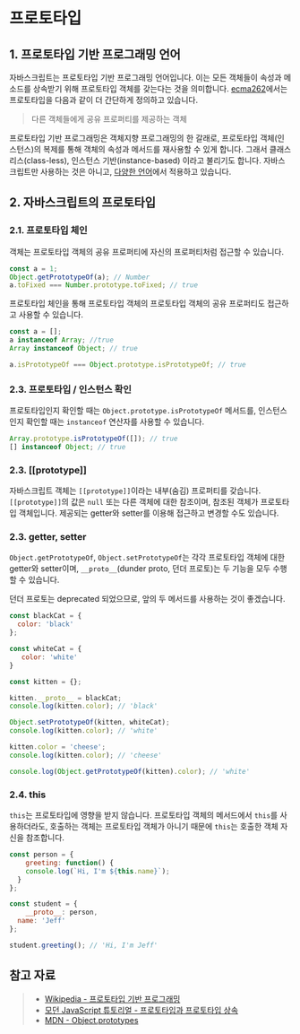 # 프로토타입

## 1. 프로토타입 기반 프로그래밍 언어

자바스크립트는 프로토타입 기반 프로그래밍 언어입니다. 이는 모든 객체들이 속성과 메소드를 상속받기 위해 프로토타입 객체를 갖는다는 것을 의미합니다. [ecma262](https://tc39.es/ecma262/#sec-terms-and-definitions-prototype)에서는 프로토타입을 다음과 같이 더 간단하게 정의하고 있습니다.

> 다른 객체들에게 공유 프로퍼티를 제공하는 객체

프로토타입 기반 프로그래밍은 객체지향 프로그래밍의 한 갈래로, 프로토타입 객체(인스턴스)의 복제를 통해 객체의 속성과 메서드를 재사용할 수 있게 합니다. 그래서 클래스리스(class-less), 인스턴스 기반(instance-based) 이라고 불리기도 합니다. 자바스크립트만 사용하는 것은 아니고, [다양한 언어](https://ko.wikipedia.org/wiki/%ED%94%84%EB%A1%9C%ED%86%A0%ED%83%80%EC%9E%85_%EA%B8%B0%EB%B0%98_%ED%94%84%EB%A1%9C%EA%B7%B8%EB%9E%98%EB%B0%8D#%ED%94%84%EB%A1%9C%ED%86%A0%ED%83%80%EC%9E%85_%EA%B8%B0%EB%B0%98_%EC%96%B8%EC%96%B4_%EB%AA%A9%EB%A1%9D)에서 적용하고 있습니다.



## 2. 자바스크립트의 프로토타입

### 2.1. 프로토타입 체인

객체는 프로토타입 객체의 공유 프로퍼티에 자신의 프로퍼티처럼 접근할 수 있습니다. 

``` js
const a = 1;
Object.getPrototypeOf(a); // Number
a.toFixed === Number.prototype.toFixed; // true
```

프로토타입 체인을 통해 프로토타입 객체의 프로토타입 객체의 공유 프로퍼티도 접근하고 사용할 수 있습니다. 

``` js
const a = [];
a instanceof Array; //true
Array instanceof Object; // true

a.isPrototypeOf === Object.prototype.isPrototypeOf; // true
```



### 2.3. 프로토타입 / 인스턴스 확인

프로토타입인지 확인할 때는 `Object.prototype.isPrototypeOf` 메서드를, 인스턴스인지 확인할 때는 `instanceof` 연산자를 사용할 수 있습니다.

``` js
Array.prototype.isPrototypeOf([]); // true
[] instanceof Object; // true
```



### 2.3. [[prototype]]

자바스크립트 객체는 `[[prototype]]`이라는 내부(숨김) 프로퍼티를 갖습니다. `[[prototype]]`의 값은 `null` 또는 다른 객체에 대한 참조이며, 참조된 객체가 프로토타입 객체입니다. 제공되는 getter와 setter를 이용해 접근하고 변경할 수도 있습니다. 

### 2.3. getter, setter

`Object.getPrototypeOf`, `Object.setPrototypeOf`는 각각 프로토타입 객체에 대한 getter와 setter이며, `__proto__`(dunder proto, 던더 프로토)는 두 기능을 모두 수행할 수 있습니다.

던더 프로토는 deprecated 되었으므로, 앞의 두 메서드를 사용하는 것이 좋겠습니다.

 ``` js
 const blackCat = {
   color: 'black'
 };
 
 const whiteCat = {
 	color: 'white'
 }
 
 const kitten = {};
 
 kitten.__proto__ = blackCat;
 console.log(kitten.color); // 'black'
 
 Object.setPrototypeOf(kitten, whiteCat);
 console.log(kitten.color); // 'white'
 
 kitten.color = 'cheese';
 console.log(kitten.color); // 'cheese'
 
 console.log(Object.getPrototypeOf(kitten).color); // 'white'
 ```

### 2.4. this

`this`는 프로토타입에 영향을 받지 않습니다. 프로토타입 객체의 메서드에서 `this`를 사용하더라도, 호출하는 객체는 프로토타입 객체가 아니기 때문에 `this`는 호출한 객체 자신을 참조합니다. 

``` js
const person = {
	greeting: function() {
    console.log(`Hi, I'm ${this.name}`);
  }
};

const student = {
	__proto__: person,
  name: 'Jeff'
};

student.greeting(); // 'Hi, I'm Jeff'
```





## 참고 자료

> - [Wikipedia - 프로토타입 기반 프로그래밍](https://ko.wikipedia.org/wiki/%ED%94%84%EB%A1%9C%ED%86%A0%ED%83%80%EC%9E%85_%EA%B8%B0%EB%B0%98_%ED%94%84%EB%A1%9C%EA%B7%B8%EB%9E%98%EB%B0%8D)
> - [모던 JavaScript 튜토리얼 - 프로토타입과 프로토타입 상속](https://ko.javascript.info/prototype-inheritance)
> - [MDN - Object.prototypes](https://developer.mozilla.org/ko/docs/Learn/JavaScript/Objects/Object_prototypes)